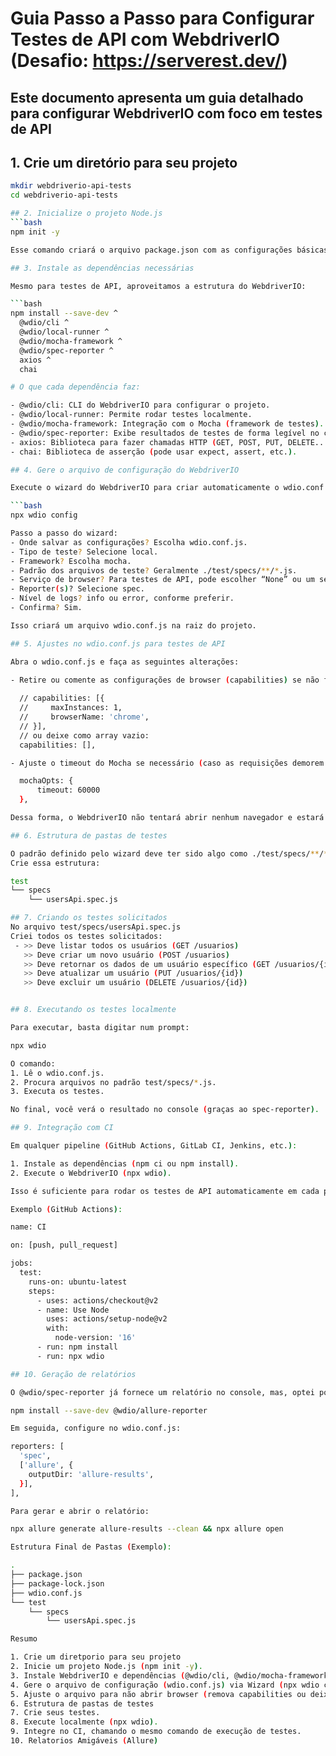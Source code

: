 # Guia Passo a Passo para Configurar Testes de API com WebdriverIO (Desafio: https://serverest.dev/)

Este documento apresenta um guia detalhado para configurar **WebdriverIO** com foco em **testes de API**
---

## 1. Crie um diretório para seu projeto

```bash
mkdir webdriverio-api-tests
cd webdriverio-api-tests

## 2. Inicialize o projeto Node.js
```bash
npm init -y

Esse comando criará o arquivo package.json com as configurações básicas do seu projeto.

## 3. Instale as dependências necessárias

Mesmo para testes de API, aproveitamos a estrutura do WebdriverIO:

```bash
npm install --save-dev ^
  @wdio/cli ^
  @wdio/local-runner ^
  @wdio/mocha-framework ^
  @wdio/spec-reporter ^
  axios ^
  chai

# O que cada dependência faz:

- @wdio/cli: CLI do WebdriverIO para configurar o projeto.
- @wdio/local-runner: Permite rodar testes localmente.
- @wdio/mocha-framework: Integração com o Mocha (framework de testes).
- @wdio/spec-reporter: Exibe resultados de testes de forma legível no console.
- axios: Biblioteca para fazer chamadas HTTP (GET, POST, PUT, DELETE...).
- chai: Biblioteca de asserção (pode usar expect, assert, etc.).

## 4. Gere o arquivo de configuração do WebdriverIO

Execute o wizard do WebdriverIO para criar automaticamente o wdio.conf.js:

```bash
npx wdio config

Passo a passo do wizard:
- Onde salvar as configurações? Escolha wdio.conf.js.
- Tipo de teste? Selecione local.
- Framework? Escolha mocha.
- Padrão dos arquivos de teste? Geralmente ./test/specs/**/*.js.
- Serviço de browser? Para testes de API, pode escolher “None” ou um serviço local para, caso queira futuramente, testar UI.
- Reporter(s)? Selecione spec.
- Nível de logs? info ou error, conforme preferir.
- Confirma? Sim.

Isso criará um arquivo wdio.conf.js na raiz do projeto.

## 5. Ajustes no wdio.conf.js para testes de API

Abra o wdio.conf.js e faça as seguintes alterações:

- Retire ou comente as configurações de browser (capabilities) se não for usar testes de UI:
  
  // capabilities: [{
  //     maxInstances: 1,
  //     browserName: 'chrome',
  // }],
  // ou deixe como array vazio:
  capabilities: [],

- Ajuste o timeout do Mocha se necessário (caso as requisições demorem muito):

  mochaOpts: {
      timeout: 60000
  },

Dessa forma, o WebdriverIO não tentará abrir nenhum navegador e estará focado em testes de API.

## 6. Estrutura de pastas de testes

O padrão definido pelo wizard deve ter sido algo como ./test/specs/**/*.js.
Crie essa estrutura:

test
└── specs
    └── usersApi.spec.js

## 7. Criando os testes solicitados
No arquivo test/specs/usersApi.spec.js
Criei todos os testes solicitados:
 - >> Deve listar todos os usuários (GET /usuarios)
   >> Deve criar um novo usuário (POST /usuarios)
   >> Deve retornar os dados de um usuário específico (GET /usuarios/{id})
   >> Deve atualizar um usuário (PUT /usuarios/{id})
   >> Deve excluir um usuário (DELETE /usuarios/{id})


## 8. Executando os testes localmente

Para executar, basta digitar num prompt:

npx wdio

O comando:
1. Lê o wdio.conf.js.
2. Procura arquivos no padrão test/specs/*.js.
3. Executa os testes.

No final, você verá o resultado no console (graças ao spec-reporter).

## 9. Integração com CI

Em qualquer pipeline (GitHub Actions, GitLab CI, Jenkins, etc.):

1. Instale as dependências (npm ci ou npm install).
2. Execute o WebdriverIO (npx wdio).

Isso é suficiente para rodar os testes de API automaticamente em cada push ou Pull Request.

Exemplo (GitHub Actions):

name: CI

on: [push, pull_request]

jobs:
  test:
    runs-on: ubuntu-latest
    steps:
      - uses: actions/checkout@v2
      - name: Use Node
        uses: actions/setup-node@v2
        with:
          node-version: '16'
      - run: npm install
      - run: npx wdio

## 10. Geração de relatórios

O @wdio/spec-reporter já fornece um relatório no console, mas, optei por algo mais visual e robusto, como o Allure:

npm install --save-dev @wdio/allure-reporter

Em seguida, configure no wdio.conf.js:

reporters: [
  'spec',
  ['allure', {
    outputDir: 'allure-results',
  }],
],

Para gerar e abrir o relatório:

npx allure generate allure-results --clean && npx allure open

Estrutura Final de Pastas (Exemplo):

.
├── package.json
├── package-lock.json
├── wdio.conf.js
└── test
    └── specs
        └── usersApi.spec.js

Resumo

1. Crie um diretporio para seu projeto
2. Inicie um projeto Node.js (npm init -y).
3. Instale WebdriverIO e dependências (@wdio/cli, @wdio/mocha-framework, etc.).
4. Gere o arquivo de configuração (wdio.conf.js) via Wizard (npx wdio config).
5. Ajuste o arquivo para não abrir browser (remova capabilities ou deixe-as vazias).
6. Estrutura de pastas de testes
7. Crie seus testes.
8. Execute localmente (npx wdio).
9. Integre no CI, chamando o mesmo comando de execução de testes.
10. Relatorios Amigáveis (Allure) 

